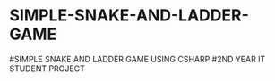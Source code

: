 # SIMPLE-SNAKE-AND-LADDER-GAME
#SIMPLE SNAKE AND LADDER GAME USING CSHARP
#2ND YEAR IT STUDENT PROJECT
